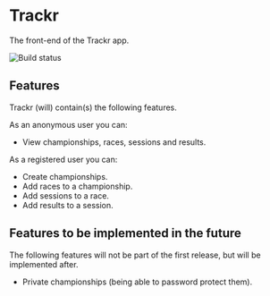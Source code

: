 # Trackr
The front-end of the Trackr app.

![Build status](https://img.shields.io/azure-devops/build/dckwlff/GitHub%20projects/7/master.svg?style=flat-square)

## Features
Trackr (will) contain(s) the following features.

As an anonymous user you can:
- View championships, races, sessions and results.

As a registered user you can:
- Create championships.
- Add races to a championship.
- Add sessions to a race.
- Add results to a session.

## Features to be implemented in the future
The following features will not be part of the first release, but will be implemented after.

- Private championships (being able to password protect them).

